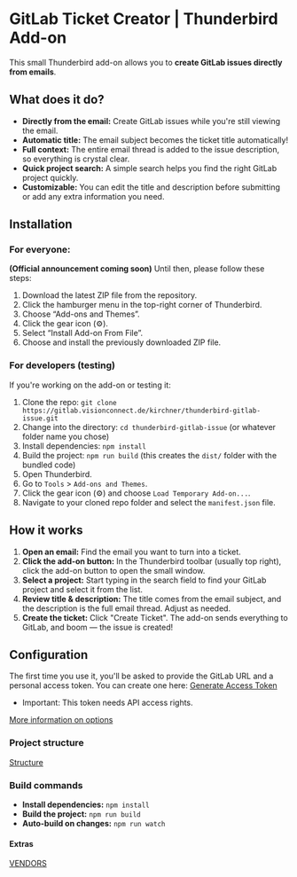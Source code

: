 # GitLab Ticket Creator | Thunderbird Add-on

This small Thunderbird add-on allows you to **create GitLab issues directly from emails**.

## What does it do?

* **Directly from the email:** Create GitLab issues while you're still viewing the email.
* **Automatic title:** The email subject becomes the ticket title automatically!
* **Full context:** The entire email thread is added to the issue description, so everything is crystal clear.
* **Quick project search:** A simple search helps you find the right GitLab project quickly.
* **Customizable:** You can edit the title and description before submitting or add any extra information you need.

## Installation

### For everyone:

**(Official announcement coming soon)**
Until then, please follow these steps:

1. Download the latest ZIP file from the repository.
2. Click the hamburger menu in the top-right corner of Thunderbird.
3. Choose “Add-ons and Themes”.
4. Click the gear icon (⚙️).
5. Select “Install Add-on From File”.
6. Choose and install the previously downloaded ZIP file.

### For developers (testing)

If you're working on the add-on or testing it:

1. Clone the repo: `git clone https://gitlab.visionconnect.de/kirchner/thunderbird-gitlab-issue.git`
2. Change into the directory: `cd thunderbird-gitlab-issue` (or whatever folder name you chose)
3. Install dependencies: `npm install`
4. Build the project: `npm run build` (this creates the `dist/` folder with the bundled code)
5. Open Thunderbird.
6. Go to `Tools` > `Add-ons and Themes`.
7. Click the gear icon (⚙️) and choose `Load Temporary Add-on...`.
8. Navigate to your cloned repo folder and select the `manifest.json` file.

## How it works

1. **Open an email:** Find the email you want to turn into a ticket.
2. **Click the add-on button:** In the Thunderbird toolbar (usually top right), click the add-on button to open the small window.
3. **Select a project:** Start typing in the search field to find your GitLab project and select it from the list.
4. **Review title & description:** The title comes from the email subject, and the description is the full email thread. Adjust as needed.
5. **Create the ticket:** Click "Create Ticket". The add-on sends everything to GitLab, and boom — the issue is created!

## Configuration

The first time you use it, you'll be asked to provide the GitLab URL and a personal access token.
You can create one here: [Generate Access Token](https://gitlab.visionconnect.de/-/user_settings/personal_access_tokens)

* Important: This token needs API access rights.

[More information on options](./md/OPTIONS_en.md)

### Project structure

[Structure](STRUCTURE.md)

### Build commands

* **Install dependencies:** `npm install`
* **Build the project:** `npm run build`
* **Auto-build on changes:** `npm run watch`

#### Extras

[VENDORS](./src/libs/VENDORS.md)
